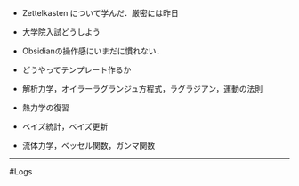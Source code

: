 - Zettelkasten について学んだ．厳密には昨日
- 大学院入試どうしよう
- Obsidianの操作感にいまだに慣れない．
- どうやってテンプレート作るか

- 解析力学，オイラーラグランジュ方程式，ラグラジアン，運動の法則
- 熱力学の復習
- ベイズ統計，ベイズ更新
- 流体力学，ベッセル関数，ガンマ関数

---
#Logs 